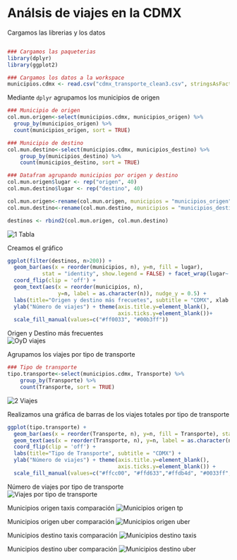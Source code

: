 # Análsis de viajes en la CDMX

Cargamos las librerias y los datos
```R

### Cargamos las paqueterias
library(dplyr)
library(ggplot2)

### Cargamos los datos a la workspace
municipios.cdmx <- read.csv("cdmx_transporte_clean3.csv", stringsAsFactors=T)

```

Mediante ```dplyr``` agrupamos los municipios de origen 

```R
### Municipio de origen
col.mun.origen<-select(municipios.cdmx, municipios_origen) %>% 
  group_by(municipios_origen) %>%
  count(municipios_origen, sort = TRUE)

### Municipio de destino
col.mun.destino<-select(municipios.cdmx, municipios_destino) %>% 
    group_by(municipios_destino) %>%
    count(municipios_destino, sort = TRUE)

### Datafram agrupando municipios por origen y destino
col.mun.origen$lugar <- rep("origen", 40)
col.mun.destino$lugar <- rep("destino", 40)

col.mun.origen<-rename(col.mun.origen, municipios = "municipios_origen")
col.mun.destino<-rename(col.mun.destino, municipios = "municipios_destino")

destinos <- rbind2(col.mun.origen, col.mun.destino)
```
![1 Tabla](https://user-images.githubusercontent.com/71915068/107163646-5fd54c80-6970-11eb-8525-9508db7897e6.PNG)

Creamos el gráfico
```R
ggplot(filter(destinos, n>200)) +
  geom_bar(aes(x = reorder(municipios, n), y=n, fill = lugar), 
           stat = "identity", show.legend = FALSE) + facet_wrap(lugar~., scales = "free_y") +
  coord_flip(clip = 'off') + 
  geom_text(aes(x = reorder(municipios, n), 
                y=n, label = as.character(n)), nudge_y = 0.5) +
  labs(title="Origen y destino más frecuetes", subtitle = "CDMX", xlab ) +
  ylab("Número de viajes") + theme(axis.title.y=element_blank(),
                                   axis.ticks.y=element_blank())+
  scale_fill_manual(values=c("#ff0033", "#00b3ff")) 
```

Origen y Destino más frecuentes\
![OyD viajes](https://user-images.githubusercontent.com/71915068/107141306-79818000-68ed-11eb-892c-3a14ca5ff60d.png)

Agrupamos los viajes por tipo de transporte
```R
### Tipo de transporte
tipo.transporte<-select(municipios.cdmx, Transporte) %>% 
    group_by(Transporte) %>%
    count(Transporte, sort = TRUE)
```
![2 Viajes](https://user-images.githubusercontent.com/71915068/107164041-a461e780-6972-11eb-87b6-481b44a9b198.PNG)

Realizamos una gráfica de barras de los viajes totales por tipo de transporte
```R
ggplot(tipo.transporte) +
  geom_bar(aes(x = reorder(Transporte, n), y=n, fill = Transporte), stat = "identity", show.legend = FALSE) +
  geom_text(aes(x = reorder(Transporte, n), y=n, label = as.character(n)), nudge_y = 120) +
  coord_flip(clip = 'off') +
  labs(title="Tipo de Transporte", subtitle = "CDMX") +
  ylab("Número de viajes") + theme(axis.title.y=element_blank(),
                                   axis.ticks.y=element_blank()) +
  scale_fill_manual(values=c("#ffcc00", "#ffd633","#ffdb4d", "#0033ff","#ff0033","#000000","#262626"))
```
 Número de viajes por tipo de transporte\
![Viajes por tipo de transporte](https://user-images.githubusercontent.com/71915068/107141339-b483b380-68ed-11eb-9a84-4768618ce766.png)






Municipios origen taxis comparación
![Municipios origen tp](https://user-images.githubusercontent.com/71915068/107161718-37dfec00-6964-11eb-9059-e5bf63a00ae3.png)

Municipios origen uber comparación
![Municipios origen uber](https://user-images.githubusercontent.com/71915068/107161921-7d50e900-6965-11eb-8b4a-6d0da89c4ada.png)

Municipios destino taxis comparación
![Municipios destino taxis](https://user-images.githubusercontent.com/71915068/107162981-69f54c00-696c-11eb-980d-d7026c94fb93.png)

Municipios destino uber comparación
![Municipios destino uber](https://user-images.githubusercontent.com/71915068/107162998-83969380-696c-11eb-9808-0b4be7d11fd7.png)
